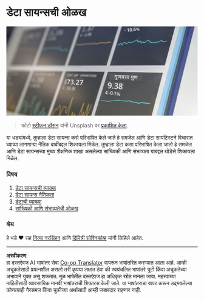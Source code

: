 <!--
CO_OP_TRANSLATOR_METADATA:
{
  "original_hash": "696a8474a01054281704cbfb09148949",
  "translation_date": "2025-08-27T17:02:07+00:00",
  "source_file": "1-Introduction/README.md",
  "language_code": "mr"
}
-->
# डेटा सायन्सची ओळख

![डेटा अॅक्शनमध्ये](../../../translated_images/data.48e22bb7617d8d92188afbc4c48effb920ba79f5cebdc0652cd9f34bbbd90c18.mr.jpg)
> फोटो <a href="https://unsplash.com/@dawson2406?utm_source=unsplash&utm_medium=referral&utm_content=creditCopyText">स्टीफन डॉसन</a> यांनी Unsplash वर <a href="https://unsplash.com/s/photos/data?utm_source=unsplash&utm_medium=referral&utm_content=creditCopyText">प्रकाशित केला</a>.

या धड्यांमध्ये, तुम्हाला डेटा सायन्स कसे परिभाषित केले जाते हे समजेल आणि डेटा सायंटिस्टने विचारात घ्याव्या लागणाऱ्या नैतिक बाबींबद्दल शिकायला मिळेल. तुम्हाला डेटा कसा परिभाषित केला जातो हे समजेल आणि डेटा सायन्सच्या मुख्य शैक्षणिक शाखा असलेल्या सांख्यिकी आणि संभाव्यता याबद्दल थोडेसे शिकायला मिळेल.

### विषय

1. [डेटा सायन्सची व्याख्या](01-defining-data-science/README.md)
2. [डेटा सायन्स नैतिकता](02-ethics/README.md)
3. [डेटाची व्याख्या](03-defining-data/README.md)
4. [सांख्यिकी आणि संभाव्यतेची ओळख](04-stats-and-probability/README.md)

### श्रेय

हे धडे ❤️ सह [नित्या नरसिंहन](https://twitter.com/nitya) आणि [दिमित्री सोश्निकोव्ह](https://twitter.com/shwars) यांनी लिहिले आहेत.

---

**अस्वीकरण**:  
हा दस्तऐवज AI भाषांतर सेवा [Co-op Translator](https://github.com/Azure/co-op-translator) वापरून भाषांतरित करण्यात आला आहे. आम्ही अचूकतेसाठी प्रयत्नशील असलो तरी कृपया लक्षात ठेवा की स्वयंचलित भाषांतरे त्रुटी किंवा अचूकतेच्या अभावाने युक्त असू शकतात. मूळ भाषेतील दस्तऐवज हा अधिकृत स्रोत मानला जावा. महत्त्वाच्या माहितीसाठी व्यावसायिक मानवी भाषांतराची शिफारस केली जाते. या भाषांतराचा वापर करून उद्भवलेल्या कोणत्याही गैरसमज किंवा चुकीच्या अर्थासाठी आम्ही जबाबदार राहणार नाही.